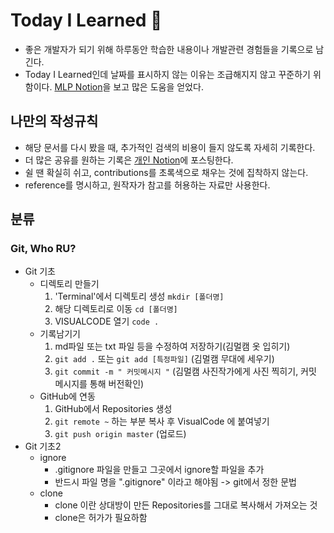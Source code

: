 # Today I Learned 📒
- 좋은 개발자가 되기 위해 하루동안 학습한 내용이나 개발관련 경험들을 기록으로 남긴다.
- Today I Learned인데 날짜를 표시하지 않는 이유는 조급해지지 않고 꾸준하기 위함이다.
[MLP Notion](https://hphk.notion.site/hphk/Git-1-_A-22-02-09-22-02-11-3f4afeb98f784b7ead4a82f5aebd86de)을 보고 많은 도움을 얻었다.
## 나만의 작성규칙
- 해당 문서를 다시 봤을 때, 추가적인 검색의 비용이 들지 않도록 자세히 기록한다.
- 더 많은 공유를 원하는 기록은 [개인 Notion](https://www.notion.so/1ea51850579a44e389baf074f68eaf8f)에 포스팅한다.
- 쉴 땐 확실히 쉬고, contributions를 초록색으로 채우는 것에 집착하지 않는다.
- reference를 명시하고, 원작자가 참고를 허용하는 자료만 사용한다.
## 분류
### Git, Who RU?
- Git 기초
    - 디렉토리 만들기
        1. 'Terminal'에서 디렉토리 생성 `mkdir [폴더명]`
        2. 해당 디렉토리로 이동 `cd [폴더명]`
        3. VISUALCODE 열기 `code .`
    - 기록남기기
        1. md파일 또는 txt 파일 등을 수정하여 저장하기(김멀캠 옷 입히기)
        2. `git add .` 또는 `git add [특정파일]` (김멀캠 무대에 세우기)
        3. `git commit -m " 커밋메시지 "` (김멀캠 사진작가에게 사진 찍히기, 커밋 메시지를 통해 버전확인)
    - GitHub에 연동
        1. GitHub에서 Repositories 생성
        2. `git remote ~` 하는 부분 복사 후 VisualCode 에 붙여넣기
        3. `git push origin master` (업로드)
- Git 기초2
    - ignore
        - .gitignore 파일을 만들고 그곳에서 ignore할 파일을 추가
        - 반드시 파일 명을 ".gitignore" 이라고 해야됨 -> git에서 정한 문법
    - clone
        - clone 이란 상대방이 만든 Repositories를 그대로 복사해서 가져오는 것
        - clone은 허가가 필요하함